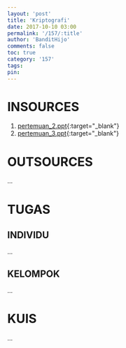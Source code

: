 ```yaml
---
layout: 'post'
title: 'Kriptografi'
date: 2017-10-10 03:00
permalink: '/157/:title'
author: 'BanditHijo'
comments: false
toc: true
category: '157'
tags:
pin:
---
```


# INSOURCES
1. [pertemuan_2.ppt](https://drive.google.com/open?id=0B4wS9EOoa5jyelBsSnE4dk1sV3M){:target="_blank"}
2. [pertemuan_3.ppt](https://drive.google.com/open?id=0B4wS9EOoa5jyRURTSkxVU3c0U3c){:target="_blank"}

# OUTSOURCES
...

# TUGAS

## INDIVIDU
...

## KELOMPOK
...

# KUIS
...
